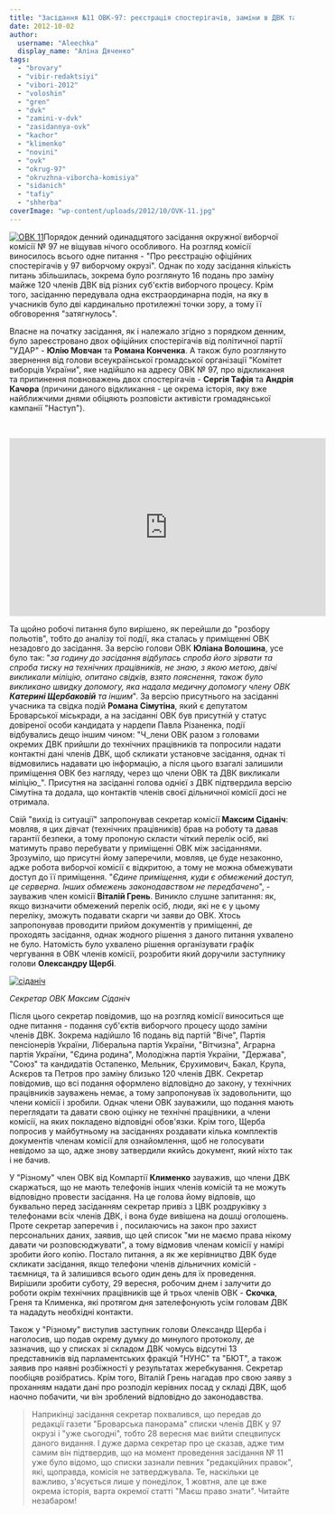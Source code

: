 ```yaml
---
title: "Засідання №11 ОВК-97: реєстрація спостерігачів, заміни в ДВК та два погляди на скандал"
date: 2012-10-02
author: 
  username: "Aleechka"
  display_name: "Аліна Дяченко"
tags: 
  - "brovary"
  - "vibir-redaktsiyi"
  - "vibori-2012"
  - "voloshin"
  - "gren"
  - "dvk"
  - "zamini-v-dvk"
  - "zasidannya-ovk"
  - "kachor"
  - "klimenko"
  - "novini"
  - "ovk"
  - "okrug-97"
  - "okruzhna-viborcha-komisiya"
  - "sidanich"
  - "tafiy"
  - "shherba"
coverImage: "wp-content/uploads/2012/10/OVK-11.jpg"
---
```


[![](https://mpz.brovary.org/wp-content/uploads/2012/10/OVK-11.jpg "ОВК 11")](https://mpz.brovary.org/wp-content/uploads/2012/10/OVK-11.jpg)Порядок денний одинадцятого засідання окружної виборчої комісії № 97 не віщував нічого особливого. На розгляд комісії виносилось всього одне питання - "Про реєстрацію офіційних спостерігачів у 97 виборчому окрузі". Однак по ходу засідання кількість питань збільшилась, зокрема було розглянуто 16 подань про заміну майже 120 членів ДВК від різних суб'єктів виборчого процесу. Крім того, засіданню передувала одна екстраординарна подія, на яку в учасників було дві кардинально протилежні точки зору, а тому її обговорення "затягнулось".

Власне на початку засідання, як і належало згідно з порядком денним, було зареєстровано двох офіційних спостерігачів від політичної партії "УДАР" - **Юлію Мовчан** та **Романа Конченка**. А також було розглянуто звернення від голови всеукраїнської громадської організації "Комітет виборців України", яке надійшло на адресу ОВК № 97, про відкликання та припинення повноважень двох спостерігачів - **Сергія Тафія** та **Андрія Качора** (причини даного відкликання - це окрема історія, яку вже найближчими днями обіцяють розповісти активісти громадянської кампанії "Наступ").

 

<iframe src="https://www.youtube.com/embed/oGpRastLGIw" frameborder="0" width="560" height="315"></iframe>

Та щойно робочі питання було вирішено, як перейшли до "розбору польотів", тобто до аналізу тої події, яка сталась у приміщенні ОВК незадовго до засідання. За версію голови ОВК **Юліана Волошина**, усе було так: "_за годину до засідання відбулась спроба його зірвати та спроба тиску на технічних працівників, не знаю, з якою метою, двічі викликали міліцію, опитано свідків, взято пояснення, також було викликано швидку допомогу, яка надала медичну допомогу члену ОВК **Катерині Щербаковій** та іншим_". За версію присутнього на засіданні учасника та свідка подій **Романа Сімутіна**, який є депутатом Броварської міськради, а на засіданні ОВК був присутній у статус довіреної особи кандидата у нардепи Павла Різаненка, події відбувались дещо іншим чином: "Ч_лени ОВК разом з головами окремих ДВК прийшли до технічних працівників та попросили надати контактні дані членів ДВК, щоб скликати установче засідання, однак ті відмовились надавати цю інформацію, а після цього взагалі залишили приміщення ОВК без нагляду, через що члени ОВК та ДВК викликали міліцію_". Присутня на засіданні голова однієї з ДВК підтвердила версію Сімутіна та додала, що контактів членів своєї дільничної комісії досі не отримала.

Свій "вихід із ситуації" запропонував секретар комісії **Максим Сіданіч**: мовляв, я цих дівчат (технічних працівників) брав на роботу та давав гарантії безпеки, а тому пропоную скласти чіткий перелік осіб, які матимуть право перебувати у приміщенні ОВК між засіданнями. Зрозуміло, що присутні йому заперечили, мовляв, це буде незаконно, адже робота виборчої комісії є відкритою, а тому не можна обмежувати доступ до її приміщення. "_Єдине приміщення, куди є обмежений доступ, це серверна. Інших обмежень законодавством не передбачено_", - зауважив член комісії **Віталій Грень**. Виникло слушне запитання: як, якщо визначити обмежений перелік осіб, люди, які не є у цьому переліку, зможуть подавати скарги чи заяви до ОВК. Хтось запропонував проводити прийом документів у приміщенні, де проходять засідання, однак жодного рішення з даного питання ухвалено не було. Натомість було ухвалено рішення організувати графік чергування в ОВК членів комісії, розробити який доручили заступнику голови **Олександру Щербі**.

[![](https://mpz.brovary.org/wp-content/uploads/2012/10/sidanich.jpg "сіданіч")](https://mpz.brovary.org/wp-content/uploads/2012/10/sidanich.jpg)

_Секретар ОВК Максим Сіданіч_

Після цього секретар повідомив, що на розгляд комісії виноситься ще одне питання - подання суб'єктів виборчого процесу щодо заміни членів ДВК. Зокрема надійшло 16 подань від партій "Віче", Партія пенсіонерів України, Ліберальна партія України, "Вітчизна", Аграрна партія України, "Єдина родина", Молодіжна партія України, "Держава", "Союз" та кандидатів Остапенко, Мельник, Єрухимович, Бакал, Крупа, Аскєров та Петров про заміну близько 120 членів ДВК. Секретар повідомив, що всі подання оформлено відповідно до закону, у технічних працівників зауважень немає, а тому запропонував їх задовольнити, що члени комісії і зробили. Однак члени ОВК зауважили, що подання мають переглядати та давати свою оцінку не технічні працівники, а члени комісії, на яких покладено відповідні обов'язки. Крім того, Щерба попросив у майбутньому на засіданнях роздавати кілька комплектів документів членам комісії для ознайомлення, щоб не голосувати невідомо за що, адже знову затвердили якийсь документ, який ніхто так і не бачив.

У "Різному" член ОВК від Компартії **Клименко** зауважив, що члени ДВК скаржаться, що не мають телефонів інших членів комісій та не можуть відповідно провести засідання. На це голова йому відповів, що буквально перед засіданням секретар привіз з ЦВК роздруківку з телефонами всіх членів ДВК, і вона буде вивішена на дошці оголошень. Проте секретар заперечив і , посилаючись на закон про захист персональних даних, заявив, що цей список "ми не маємо права нікому давати чи розповсюджувати", а тому відмовив членам комісії у намірі зробити його копію. Постало питання, а як же керівництво ДВК буде скликати засідання, якщо телефони членів дільничних комісій - таємниця, та й залишився всього один день для їх проведення. Вирішили зробити суботу, 29 вересня, робочим днем і залучити до роботи окрім технічних працівників ще й трьох членів ОВК - **Скочка**, Греня та Клименка, які протягом дня зателефонують усім головам ДВК та нададуть необхідні контакти.

Також у "Різному" виступив заступник голови Олександр Щерба і наголосив, що подав окрему думку до минулого протоколу, де зазначив, що у списках зі складом ДВК чомусь відсутні 13 представників від парламентських фракцій "НУНС" та "БЮТ", а також заявив про наявні розбіжності у результатах жеребкування. Секретар пообіцяв розібратись. Крім того, Віталій Грень нагадав про свою заяву з проханням надати дані про розподіл керівних посад у складі ДВК, щоб наочно побачити, чи він зроблений відповідно до законодавства.

> Наприкінці засідання секретар похвалився, що передав до редакції газети "Броварська панорама" списки членів ДВК у 97 окрузі і "уже сьогодні", тобто 28 вересня має вийти спецвипуск даного видання. І дуже дарма секретар про це сказав, адже тим самим він підтвердив, що на момент проведення засідання № 11 уже було відомо, що списки зазнали певних "редакційних правок", які, щоправда, комісія не затверджувала. Те, наскільки це важливо, з'ясується лише у понеділок, 1 жовтня, але це вже окрема історія, варта окремої статті "Маєш право знати". Читайте незабаром!
